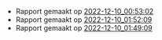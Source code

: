 * Rapport gemaakt op [2022-12-10_00:53:02](rapport/2022-12-10_00-53-02.md) 
* Rapport gemaakt op [2022-12-10_01:52:09](rapport/2022-12-10_01-52-09.md) 
* Rapport gemaakt op [2022-12-10_01:49:09](rapport/2022-12-10_01-49-09.md) 


